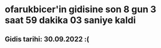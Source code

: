 # ofarukbicer'in gidisine son 8 gun 3 saat 59 dakika 03 saniye kaldi

## Gidis tarihi: 30.09.2022 :(